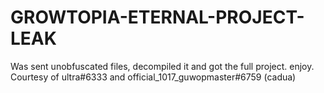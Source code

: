 # GROWTOPIA-ETERNAL-PROJECT-LEAK
Was sent unobfuscated files, decompiled it and got the full project. enjoy.
Courtesy of ultra#6333 and official_1017_guwopmaster#6759 (cadua)
